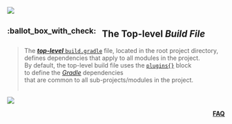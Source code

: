 ![](https://via.placeholder.com/1024x1.png/0078D7/0078D7/text=+)<!--3px blue line-->
<!-- The Top-level Build File -->
<h2>
  <a class="anchor" id= "the-top-level-build-file">
    <sup>:ballot_box_with_check:&ensp;</sup>
    The Top-level <b><i>Build File</i></b>
  </a>
</h2>
<blockquote>
<span><!-- leave the next line blank -->

The [***top-level*** `build.gradle`](https://developer.android.com/studio/build#top-level)
file, located in the root project directory,  
defines dependencies that apply to all modules in the project.
<br/>
By default, the top-level build file uses the [`plugins{}`](what-is-a-gradle-plugin.md) block  
to define the [*Gradle*](what-is-gradle.md) dependencies  
that are common to all sub-projects/modules in the project.
</span>
  <br/><br/>
</blockquote>

![](https://via.placeholder.com/1024x1.png/0078D7/0078D7/text=+)<!--1px blue line-->
<p align="right"><a href="/../../#--------------questionfaq----------"><b>FAQ</b></a></p>